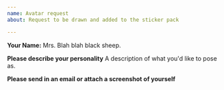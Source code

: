 ```yaml
---
name: Avatar request
about: Request to be drawn and added to the sticker pack

---
```


**Your Name:**
Mrs. Blah blah black sheep.

**Please describe your personality**
A description of what you'd like to pose as.

**Please send in an email or attach a screenshot of yourself**

